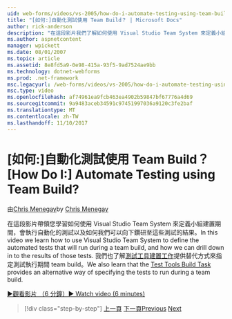 ```yaml
---
uid: web-forms/videos/vs-2005/how-do-i-automate-testing-using-team-build
title: "[如何:]自動化測試使用 Team Build？ | Microsoft Docs"
author: rick-anderson
description: "在這段影片我們了解如何使用 Visual Studio Team System 來定義小組建置期間，會執行自動化的測試，以及如何我們可以向下鑽研至..."
ms.author: aspnetcontent
manager: wpickett
ms.date: 08/01/2007
ms.topic: article
ms.assetid: 8e8fd5a9-0e98-415a-93f5-9ad7524ae9bb
ms.technology: dotnet-webforms
ms.prod: .net-framework
msc.legacyurl: /web-forms/videos/vs-2005/how-do-i-automate-testing-using-team-build
msc.type: video
ms.openlocfilehash: af74961ea9fcb463ea4902b59847bf67776a4d69
ms.sourcegitcommit: 9a9483aceb34591c97451997036a9120c3fe2baf
ms.translationtype: MT
ms.contentlocale: zh-TW
ms.lasthandoff: 11/10/2017
---
```

<a name="how-do-i-automate-testing-using-team-build"></a><span data-ttu-id="42e72-104">[如何:]自動化測試使用 Team Build？</span><span class="sxs-lookup"><span data-stu-id="42e72-104">[How Do I:] Automate Testing using Team Build?</span></span>
====================
<span data-ttu-id="42e72-105">由[Chris Menegay](https://twitter.com/CMenegay)</span><span class="sxs-lookup"><span data-stu-id="42e72-105">by [Chris Menegay](https://twitter.com/CMenegay)</span></span>

<span data-ttu-id="42e72-106">在這段影片帶領您學習如何使用 Visual Studio Team System 來定義小組建置期間，會執行自動化的測試以及如何我們可以向下鑽研至這些測試的結果。</span><span class="sxs-lookup"><span data-stu-id="42e72-106">In this video we learn how to use Visual Studio Team System to define the automated tests that will run during a team build, and how we can drill down in to the results of those tests.</span></span> <span data-ttu-id="42e72-107">我們也了解[測試工具建置工作](https://msdn.microsoft.com/en-us/vstudio/aa718351.aspx#bttt)提供替代方式來指定測試執行期間 team build。</span><span class="sxs-lookup"><span data-stu-id="42e72-107">We also learn that the [Test Tools Build Task](https://msdn.microsoft.com/en-us/vstudio/aa718351.aspx#bttt) provides an alternative way of specifying the tests to run during a team build.</span></span>

[<span data-ttu-id="42e72-108">&#9654;觀看影片 （6 分鐘）</span><span class="sxs-lookup"><span data-stu-id="42e72-108">&#9654; Watch video (6 minutes)</span></span>](https://channel9.msdn.com/Blogs/ASP-NET-Site-Videos/how-do-i-automate-testing-using-team-build)

>[!div class="step-by-step"]
<span data-ttu-id="42e72-109">[上一頁](how-do-i-implement-continuous-integration-with-team-foundation.md)
[下一頁](how-do-i-deploy-a-web-application-during-a-team-build.md)</span><span class="sxs-lookup"><span data-stu-id="42e72-109">[Previous](how-do-i-implement-continuous-integration-with-team-foundation.md)
[Next](how-do-i-deploy-a-web-application-during-a-team-build.md)</span></span>
